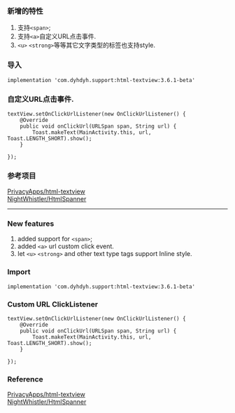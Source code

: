 ### 新增的特性
1. 支持`<span>`;  
2. 支持`<a>`自定义URL点击事件.  
3. `<u>` `<strong>`等等其它文字类型的标签也支持style.  

### 导入
```
implementation 'com.dyhdyh.support:html-textview:3.6.1-beta'
```
### 自定义URL点击事件.  
```
textView.setOnClickUrlListener(new OnClickUrlListener() {
    @Override
    public void onClickUrl(URLSpan span, String url) {
        Toast.makeText(MainActivity.this, url, Toast.LENGTH_SHORT).show();
    }

});
```
### 参考项目
[PrivacyApps/html-textview](https://github.com/PrivacyApps/html-textview)  
[NightWhistler/HtmlSpanner](https://github.com/NightWhistler/HtmlSpanner)

***

### New features
1. added support for `<span>`;  
2. added `<a>` url custom click event.  
3. let `<u>` `<strong>` and other text type tags support Inline style.  

### Import
```
implementation 'com.dyhdyh.support:html-textview:3.6.1-beta'
```
### Custom URL ClickListener
```
textView.setOnClickUrlListener(new OnClickUrlListener() {
    @Override
    public void onClickUrl(URLSpan span, String url) {
        Toast.makeText(MainActivity.this, url, Toast.LENGTH_SHORT).show();
    }

});
```

### Reference
[PrivacyApps/html-textview](https://github.com/PrivacyApps/html-textview)  
[NightWhistler/HtmlSpanner](https://github.com/NightWhistler/HtmlSpanner)
